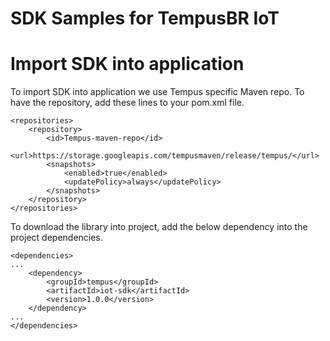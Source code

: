 # SDK Samples for TempusBR IoT

# Import SDK into application
To import SDK into application we use Tempus specific Maven repo. To have the repository, add these lines to your pom.xml file.
```
<repositories>
    <repository>
        <id>Tempus-maven-repo</id>
        <url>https://storage.googleapis.com/tempusmaven/release/tempus/</url>
        <snapshots>
            <enabled>true</enabled>
            <updatePolicy>always</updatePolicy>
        </snapshots>
    </repository>
</repositories> 
```

To download the library into project, add the below dependency into the project dependencies.

```
<dependencies>
...
    <dependency>
        <groupId>tempus</groupId>
        <artifactId>iot-sdk</artifactId>
        <version>1.0.0</version>
    </dependency>
...
</dependencies>
```
